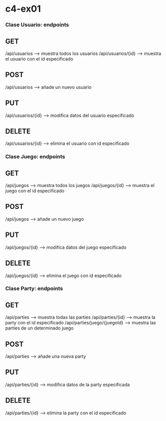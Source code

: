 # c4-ex01


### Clase Usuario: endpoints

## GET
/api/usuarios --> muestra todos los usuarios
/api/usuarios/{id} --> muestra el usuario con el id especificado

## POST
/api/usuarios --> añade un nuevo usuario

## PUT
/api/usuarios/{id} --> modifica datos del usuario especificado

## DELETE
/api/usuarios/{id} --> elimina el usuario con id especificado


### Clase Juego: endpoints

## GET
/api/juegos --> muestra todos los juegos
/api/juegos/{id} --> muestra el juego con el id especificado

## POST
/api/juegos --> añade un nuevo juego

## PUT
/api/juegos/{id} --> modifica datos del juego especificado

## DELETE
/api/juegos/{id} --> elimina el juego con id especificado


### Clase Party: endpoints

## GET

/api/parties --> muestra todas las parties
/api/parties/{id} --> muestra la party con el id especificado
/api/parties/juego/{juegoId} --> muestra las parties de un determinado juego

## POST
/api/parties --> añade una nueva party

## PUT
/api/parties/{id} --> modifica datos de la party especificada

## DELETE
/api/parties/{id} --> elimina la party con el id especificado

